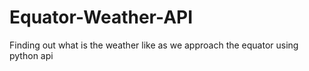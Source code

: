 # Equator-Weather-API
Finding out what is the weather like as we approach the equator using python api
